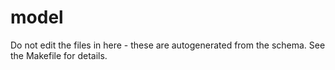 # model

Do not edit the files in here - these are autogenerated from the schema. See the Makefile for details.
